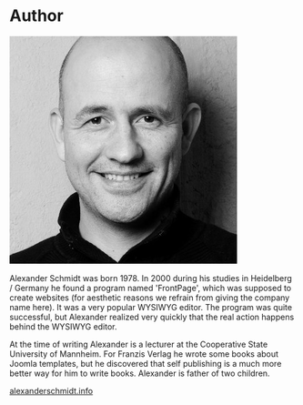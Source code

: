 # Author

![Alexander Schmidt](../.gitbook/assets/alexander-schmidt.jpg)

Alexander Schmidt was born 1978. In 2000 during his studies in Heidelberg / Germany he found a program named 'FrontPage', which was supposed to create websites \(for aesthetic reasons we refrain from giving the company name here\). It was a very popular WYSIWYG editor. The program was quite successful, but Alexander realized very quickly that the real action happens behind the WYSIWYG editor.

At the time of writing Alexander is a lecturer at the Cooperative State University of Mannheim. For Franzis Verlag he wrote some books about Joomla templates, but he discovered that self publishing is a much more better way for him to write books. Alexander is father of two children.

[alexanderschmidt.info](https://alexanderschmidt.info/)

